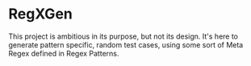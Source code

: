 # RegXGen

This project is ambitious in its purpose, but not its design. It's here to generate pattern specific, random test cases, using some sort of Meta Regex defined in Regex Patterns.

